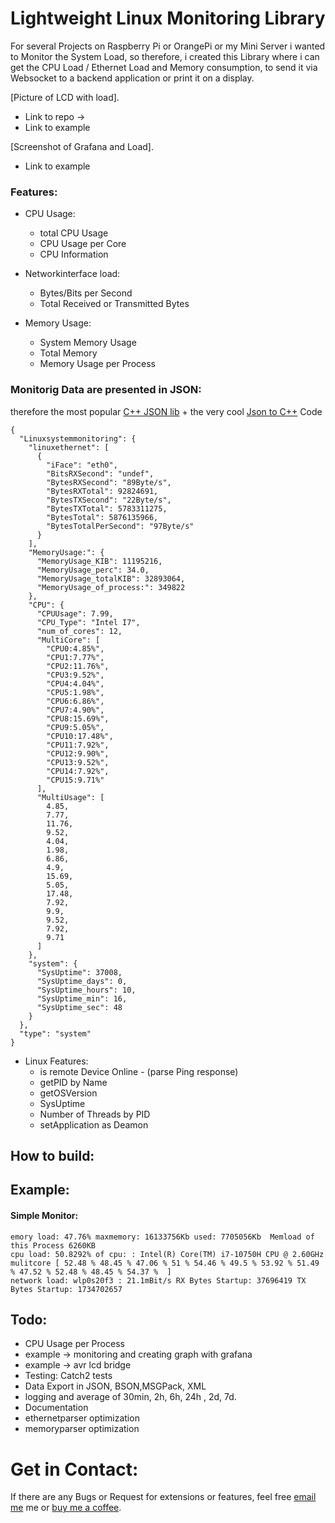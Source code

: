 # Lightweight Linux Monitoring Library
For several Projects on Raspberry Pi or OrangePi or my Mini Server i wanted to Monitor the System Load, so therefore, 
i created this Library where i can get the CPU Load / Ethernet Load and Memory consumption, to send it via Websocket to 
a backend application or print it on a display. 


[Picture of LCD with load].
+ Link to repo -> 
+ Link to example

[Screenshot of Grafana and Load].
+ Link to example



### Features:

* CPU Usage:
  * total CPU Usage
  * CPU Usage per Core
  * CPU Information
    
* Networkinterface load:
  * Bytes/Bits per Second
  * Total Received or Transmitted Bytes

* Memory Usage:
  * System Memory Usage
  * Total Memory
  * Memory Usage per Process
  
### Monitorig Data are presented in JSON: 
therefore the most popular [C++ JSON lib](https://github.com/nlohmann/json) + the very cool [Json to C++](https://app.quicktype.io/) Code 
    
    {
      "Linuxsystemmonitoring": {
        "linuxethernet": [
          {
            "iFace": "eth0",
            "BitsRXSecond": "undef",
            "BytesRXSecond": "89Byte/s",
            "BytesRXTotal": 92824691,
            "BytesTXSecond": "22Byte/s",
            "BytesTXTotal": 5783311275,
            "BytesTotal": 5876135966,
            "BytesTotalPerSecond": "97Byte/s"
          }
        ],
        "MemoryUsage:": {
          "MemoryUsage_KIB": 11195216,
          "MemoryUsage_perc": 34.0,
          "MemoryUsage_totalKIB": 32893064,
          "MemoryUsage_of_process:": 349822
        },
        "CPU": {
          "CPUUsage": 7.99,
          "CPU_Type": "Intel I7",
          "num_of_cores": 12,
          "MultiCore": [
            "CPU0:4.85%",
            "CPU1:7.77%",
            "CPU2:11.76%",
            "CPU3:9.52%",
            "CPU4:4.04%",
            "CPU5:1.98%",
            "CPU6:6.86%",
            "CPU7:4.90%",
            "CPU8:15.69%",
            "CPU9:5.05%",
            "CPU10:17.48%",
            "CPU11:7.92%",
            "CPU12:9.90%",
            "CPU13:9.52%",
            "CPU14:7.92%",
            "CPU15:9.71%"
          ],
          "MultiUsage": [
            4.85,
            7.77,
            11.76,
            9.52,
            4.04,
            1.98,
            6.86,
            4.9,
            15.69,
            5.05,
            17.48,
            7.92,
            9.9,
            9.52,
            7.92,
            9.71
          ]
        },
        "system": {
          "SysUptime": 37008,
          "SysUptime_days": 0,
          "SysUptime_hours": 10,
          "SysUptime_min": 16,
          "SysUptime_sec": 48
        }
      },
      "type": "system"
    }
 
  
  

* Linux Features:
    * is remote Device Online - (parse Ping response)
    * getPID by Name
    * getOSVersion
    * SysUptime
    * Number of Threads by PID 
    * setApplication as Deamon


## How to build:

## Example:

#### Simple Monitor:
    emory load: 47.76% maxmemory: 16133756Kb used: 7705056Kb  Memload of this Process 6260KB 
    cpu load: 50.8292% of cpu: : Intel(R) Core(TM) i7-10750H CPU @ 2.60GHz
    mulitcore [ 52.48 % 48.45 % 47.06 % 51 % 54.46 % 49.5 % 53.92 % 51.49 % 47.52 % 52.48 % 48.45 % 54.37 %  ]
    network load: wlp0s20f3 : 21.1mBit/s RX Bytes Startup: 37696419 TX Bytes Startup: 1734702657

    

## Todo:
* CPU Usage per Process
* example -> monitoring and creating graph with grafana
* example -> avr lcd bridge
* Testing: Catch2 tests
* Data Export in JSON, BSON,MSGPack, XML
* logging and average of 30min, 2h, 6h, 24h , 2d, 7d. 
* Documentation
* ethernetparser optimization 
* memoryparser optimization

# Get in Contact: 
If there are any Bugs or Request for extensions or features, feel free
[email me](fuxeysolution@gmail.com) me or [buy me a coffee](https://www.paypal.me/fuxeey).



